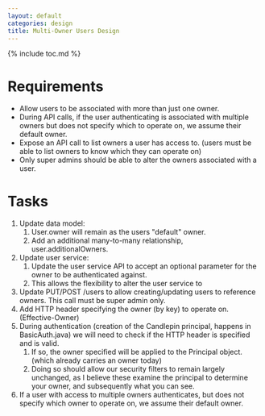 ```yaml
---
layout: default
categories: design
title: Multi-Owner Users Design
---
```

{% include toc.md %}

# Requirements
* Allow users to be associated with more than just one owner.
* During API calls, if the user authenticating is associated with multiple
  owners but does not specify which to operate on, we assume their default
  owner.
* Expose an API call to list owners a user has access to. (users must be able
  to list owners to know which they can operate on)
* Only super admins should be able to alter the owners associated with a user.

# Tasks
1. Update data model:
   1. User.owner will remain as the users "default" owner.
   1. Add an additional many-to-many relationship, user.additionalOwners.
1. Update user service:
   1. Update the user service API to accept an optional parameter for the owner to be authenticated against.
   1. This allows the flexibility to alter the user service to 
1. Update PUT/POST /users to allow creating/updating users to reference owners. This call must be super admin only.
1. Add HTTP header specifying the owner (by key) to operate on. (Effective-Owner)
1. During authentication (creation of the Candlepin principal, happens in
   BasicAuth.java) we will need to check if the HTTP header is specified and is
   valid.
   1. If so, the owner specified will be applied to the Principal object. (which already carries an owner today)
   1. Doing so should allow our security filters to remain largely unchanged,
      as I believe these examine the principal to determine your owner, and
      subsequently what you can see.
1. If a user with access to multiple owners authenticates, but does not specify which owner to operate on, we assume their default owner.
  
